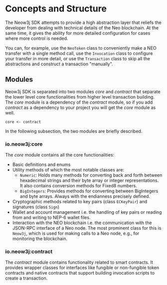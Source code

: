 # Concepts and Structure

The Neow3j SDK attempts to provide a high abstraction layer that reliefs the developer from dealing
with technical details of the Neo blockchain. At the same time, it gives the ability for more
detailed configuration for cases where more control is needed.

You can, for example, use the `NeoToken` class to conveniently make a NEO transfer with a single
method call, use the `Invocation` class to configure your transfer in more detail, or use the
`Transaction` class to skip all the abstractions and construct a transaction "manually".


## Modules

Neow3j SDK is separated into two modules _core_ and _contract_ that separate the lower level core functionalities
from higher level transaction building. The _core_ module is a dependency of the _contract_ module, so
if you add _contract_ as a dependency to your project you will get the _core_ module as well.

<!-- TODO: Think about changing the `gradle.build`s to use `implementation` instead of `compile`. In that case a dev would have to import every module separately and cannot simply import `io.neow3j:contract` and thereby get all other modules. -->

```
core <- contract
```

In the following subsection, the two modules are briefly described.


### io.neow3j:core

The _core_ module contains all the core functionalities:
  - Basic definitions and enums
  - Utility methods of which the most notable classes are:
    - `Numeric`: Holds many methods for converting back and forth between hexadecimal strings and their byte array
    or integer representations. It also contains conversion methods for Fixed8 numbers.
    - `BigIntegers`: Provides methods for converting between BigIntegers and byte arrays.
    Always with the endianness precisely defined.
  - Cryptographic methods related to key pairs (class `ECKeyPair`) and signatures (class `Sign`)
  - Wallet and account management i.e. the handling of key pairs or reading from and writing to NEP-6 wallet files.
  - Interaction with the NEO blockchain i.e. the communication with the JSON-RPC interface of a Neo node. The most prominent
  class for this is `Neow3j`, which is used for making calls to a Neo node, e.g., for monitoring the blockchain.

### io.neow3j:contract
The _contract_ module contains functionality related to smart contracts. It provides wrapper classes for interfaces like fungible
or non-fungible token contracts and native contracts that support building invocation scripts to create a transaction.
